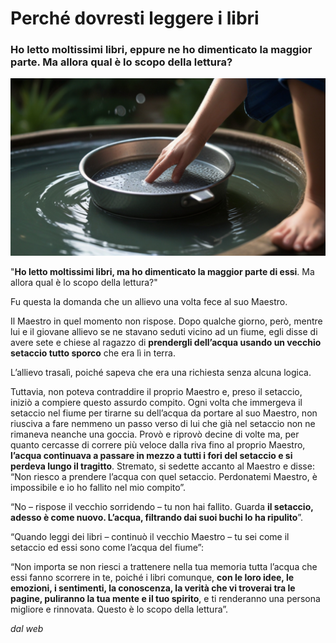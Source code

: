 # Perché dovresti leggere i libri

### Ho letto moltissimi libri, eppure ne ho dimenticato la maggior parte. Ma allora qual è lo scopo della lettura?

![setacciando l'acqua](/img/setaccio-acqua.jpeg)

"**Ho letto moltissimi libri, ma ho dimenticato la maggior parte di essi**. Ma allora qual è lo scopo della lettura?"

Fu questa la domanda che un allievo una volta fece al suo Maestro.

Il Maestro in quel momento non rispose. Dopo qualche giorno, però, mentre lui e il giovane allievo se ne stavano seduti vicino ad un fiume, egli disse di avere sete e chiese al ragazzo di **prendergli dell’acqua usando un vecchio setaccio tutto sporco** che era lì in terra.

L’allievo trasalì, poiché sapeva che era una richiesta senza alcuna logica.

Tuttavia, non poteva contraddire il proprio Maestro e, preso il setaccio, iniziò a compiere questo assurdo compito. Ogni volta che immergeva il setaccio nel fiume per tirarne su dell’acqua da portare al suo Maestro, non riusciva a fare nemmeno un passo verso di lui che già nel setaccio non ne rimaneva neanche una goccia. 
Provò e riprovò decine di volte ma, per quanto cercasse di correre più veloce dalla riva fino al proprio Maestro, **l’acqua continuava a passare in mezzo a tutti i fori del setaccio e si perdeva lungo il tragitto**.
Stremato, si sedette accanto al Maestro e disse: “Non riesco a prendere l’acqua con quel setaccio. Perdonatemi Maestro, è impossibile e io ho fallito nel mio compito”.

“No – rispose il vecchio sorridendo – tu non hai fallito. Guarda **il setaccio, adesso è come nuovo. L’acqua, filtrando dai suoi buchi lo ha ripulito**”.

“Quando leggi dei libri – continuò il vecchio Maestro – tu sei come il setaccio ed essi sono come l’acqua del fiume”:

“Non importa se non riesci a trattenere nella tua memoria tutta l’acqua che essi fanno scorrere in te, poiché i libri comunque, **con le loro idee, le emozioni, i sentimenti, la conoscenza, la verità che vi troverai tra le pagine, puliranno la tua mente e il tuo spirito**, e ti renderanno una persona migliore e rinnovata. Questo è lo scopo della lettura”.

*dal web*
